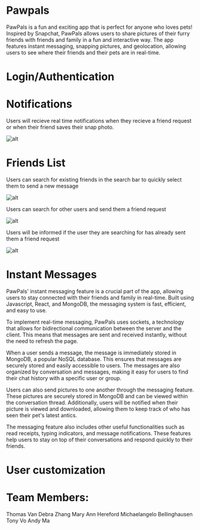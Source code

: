 # Pawpals

PawPals is a fun and exciting app that is perfect for anyone who loves pets! Inspired by Snapchat, PawPals allows users to share pictures of their furry friends with friends and family in a fun and interactive way. The app features instant messaging, snapping pictures, and geolocation, allowing users to see where their friends and their pets are in real-time.

# Login/Authentication

# Notifications
Users will recieve real time notifications when they recieve a friend request or when their friend saves their snap photo.

![alt](https://res.cloudinary.com/djfpzruso/image/upload/c_scale,w_300/v1680643996/Screenshot_2023-04-04_at_3.11.48_PM_eeid0k.png)

# Friends List
Users can search for existing friends in the search bar to quickly select them to send a new message

![alt](https://res.cloudinary.com/djfpzruso/image/upload/c_scale,w_300/v1680644002/Screenshot_2023-04-04_at_3.27.08_PM_ycxcik.png)


Users can search for other users and send them a friend request

![alt](https://res.cloudinary.com/djfpzruso/image/upload/c_scale,w_300/v1680644137/Screenshot_2023-04-04_at_3.26.29_PM_od99ii.png)


Users will be informed if the user they are searching for has already sent them a friend request

![alt](https://res.cloudinary.com/djfpzruso/image/upload/c_scale,w_300/v1680643999/Screenshot_2023-04-04_at_3.26.46_PM_bhrgkw.png)

# Instant Messages

PawPals' instant messaging feature is a crucial part of the app, allowing users to stay connected with their friends and family in real-time. Built using Javascript, React, and MongoDB, the messaging system is fast, efficient, and easy to use.

To implement real-time messaging, PawPals uses sockets, a technology that allows for bidirectional communication between the server and the client. This means that messages are sent and received instantly, without the need to refresh the page.

When a user sends a message, the message is immediately stored in MongoDB, a popular NoSQL database. This ensures that messages are securely stored and easily accessible to users. The messages are also organized by conversation and messages, making it easy for users to find their chat history with a specific user or group.

Users can also send pictures to one another through the messaging feature. These pictures are securely stored in MongoDB and can be viewed within the conversation thread. Additionally, users will be notified when their picture is viewed and downloaded, allowing them to keep track of who has seen their pet's latest antics.

The messaging feature also includes other useful functionalities such as read receipts, typing indicators, and message notifications. These features help users to stay on top of their conversations and respond quickly to their friends.

# User customization



# Team Members:

Thomas Van
Debra Zhang
Mary Ann Hereford
Michaelangelo Bellinghausen
Tony Vo
Andy Ma
